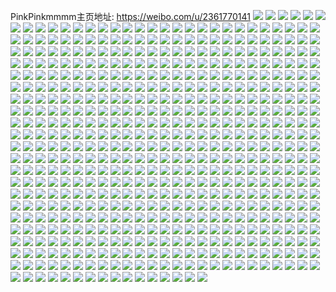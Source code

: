 PinkPinkmmmm主页地址: https://weibo.com/u/2361770141 
![](https://wx4.sinaimg.cn/mw2000/8cc5c09dly1h9jolrk69rj22c02c0kjn.jpg) 
![](https://wx4.sinaimg.cn/mw2000/8cc5c09dly1h9jolzt3hfj22c0340b2c.jpg) 
![](https://wx4.sinaimg.cn/mw2000/8cc5c09dly1h9jolq8braj22c02c0e83.jpg) 
![](https://wx4.sinaimg.cn/mw2000/8cc5c09dly1h9joltbicej22c02c0e84.jpg) 
![](https://wx4.sinaimg.cn/mw2000/8cc5c09dly1h9jolor49uj22c02l0e84.jpg) 
![](https://wx4.sinaimg.cn/mw2000/8cc5c09dly1h9jolxwm7yj229s29su0z.jpg) 
![](https://wx4.sinaimg.cn/mw2000/8cc5c09dly1h9jolmssgej22801o07wh.jpg) 
![](https://wx4.sinaimg.cn/mw2000/8cc5c09dly1h9joluo0pdj22c02c0x6q.jpg) 
![](https://wx4.sinaimg.cn/mw2000/8cc5c09dly1h9jolvum23j22c02c0b2a.jpg) 
![](https://wx4.sinaimg.cn/mw2000/8cc5c09dly1h9akgdvtuxj22c0340u0y.jpg) 
![](https://wx4.sinaimg.cn/mw2000/8cc5c09dly1h98e2jephqj20wi0nmn7j.jpg) 
![](https://wx4.sinaimg.cn/mw2000/8cc5c09dly1h96svihiddj22c02c0b2b.jpg) 
![](https://wx4.sinaimg.cn/mw2000/8cc5c09dly1h96svhg3muj20u00u0go6.jpg) 
![](https://wx4.sinaimg.cn/mw2000/8cc5c09dly1h96sviysxgj20hu0b2dgm.jpg) 
![](https://wx4.sinaimg.cn/mw2000/8cc5c09dly1h96syj0bpsj22c02c07wi.jpg) 
![](https://wx4.sinaimg.cn/mw2000/8cc5c09dly1h8xup9xg2dj22c0340qv6.jpg) 
![](https://wx4.sinaimg.cn/mw2000/8cc5c09dly1h8xupbddjnj22c02c0b2c.jpg) 
![](https://wx4.sinaimg.cn/mw2000/8cc5c09dly1h8xu1f3p96j22c02c0u0y.jpg) 
![](https://wx4.sinaimg.cn/mw2000/8cc5c09dly1h8xu1gw6g4j22c02c0e84.jpg) 
![](https://wx4.sinaimg.cn/mw2000/8cc5c09dly1h8xusm77kfj21o0280hdt.jpg) 
![](https://wx4.sinaimg.cn/mw2000/8cc5c09dly1h8xu1adpdoj22c02c0x6p.jpg) 
![](https://wx4.sinaimg.cn/mw2000/8cc5c09dly1h8xup84eatj20u00u0q9n.jpg) 
![](https://wx4.sinaimg.cn/mw2000/8cc5c09dly1h8xup8uh3aj21x81x8npe.jpg) 
![](https://wx4.sinaimg.cn/mw2000/8cc5c09dly1h8xuynhnobj22c02c0hdw.jpg) 
![](https://wx4.sinaimg.cn/mw2000/8cc5c09dly1h8jzrlfwluj22c02c01l0.jpg) 
![](https://wx4.sinaimg.cn/mw2000/8cc5c09dly1h8jzrmvd0ej22c02c0u0y.jpg) 
![](https://wx4.sinaimg.cn/mw2000/8cc5c09dly1h8jzror3g8j22c02c0u0x.jpg) 
![](https://wx4.sinaimg.cn/mw2000/8cc5c09dly1h8jzw6uwroj21l51l5hdt.jpg) 
![](https://wx4.sinaimg.cn/mw2000/8cc5c09dly1h8jzrntwttj22c02c0kjm.jpg) 
![](https://wx4.sinaimg.cn/mw2000/8cc5c09dly1h8jzrq3kv7j22c02c0hdx.jpg) 
![](https://wx4.sinaimg.cn/mw2000/8cc5c09dly1h8jzwoa8ocj22252254qq.jpg) 
![](https://wx4.sinaimg.cn/mw2000/8cc5c09dly1h8jzuu4ieoj2251251u0z.jpg) 
![](https://wx4.sinaimg.cn/mw2000/8cc5c09dly1h8jzvto60sj22c02c01ky.jpg) 
![](https://wx4.sinaimg.cn/mw2000/8cc5c09dly1h8ixdlk0mwj20wi1yctmg.jpg) 
![](https://wx4.sinaimg.cn/mw2000/8cc5c09dly1h85o5bam9dj2275275b2c.jpg) 
![](https://wx4.sinaimg.cn/mw2000/8cc5c09dly1h89ou6pbsdj22c02c0u0y.jpg) 
![](https://wx4.sinaimg.cn/mw2000/8cc5c09dly1h8ao2zoo5aj2226226npf.jpg) 
![](https://wx4.sinaimg.cn/mw2000/8cc5c09dly1h85qg4b68nj22c02c0kjo.jpg) 
![](https://wx4.sinaimg.cn/mw2000/8cc5c09dly1h8aoo2y545j20u00u0jya.jpg) 
![](https://wx4.sinaimg.cn/mw2000/8cc5c09dly1h85o5cj1a0j22c02c0u0z.jpg) 
![](https://wx4.sinaimg.cn/mw2000/8cc5c09dly1h8ao4vipy7j22c02c0e81.jpg) 
![](https://wx4.sinaimg.cn/mw2000/8cc5c09dly1h85o5erqggj227c27cqv7.jpg) 
![](https://wx4.sinaimg.cn/mw2000/8cc5c09dly1h85qg5g9cjj22c02c0b2a.jpg) 
![](https://wx4.sinaimg.cn/mw2000/8cc5c09dly1h83m81db9rj22942944qs.jpg) 
![](https://wx4.sinaimg.cn/mw2000/8cc5c09dly1h83n1zl8kyj22c02c0x6p.jpg) 
![](https://wx4.sinaimg.cn/mw2000/8cc5c09dly1h83m84xw41j2239239e83.jpg) 
![](https://wx4.sinaimg.cn/mw2000/8cc5c09dly1h83m83ffezj21zm1zm4qr.jpg) 
![](https://wx4.sinaimg.cn/mw2000/8cc5c09dly1h83m82finkj21tv2hf4qq.jpg) 
![](https://wx4.sinaimg.cn/mw2000/8cc5c09dly1h83n3j1n50j21z32msqv5.jpg) 
![](https://wx4.sinaimg.cn/mw2000/8cc5c09dly1h83m80384jj22c02c0npd.jpg) 
![](https://wx4.sinaimg.cn/mw2000/8cc5c09dly1h83m9v6s73j229i29iu10.jpg) 
![](https://wx4.sinaimg.cn/mw2000/8cc5c09dly1h83n20523xj20tz0tzq9e.jpg) 
![](https://wx4.sinaimg.cn/mw2000/8cc5c09dly1h7ehwafsmoj220f20fu0z.jpg) 
![](https://wx4.sinaimg.cn/mw2000/8cc5c09dly1h7ehw9as55j22c02c0qv5.jpg) 
![](https://wx4.sinaimg.cn/mw2000/8cc5c09dly1h7ehw8bd5qj222b22bu0z.jpg) 
![](https://wx4.sinaimg.cn/mw2000/8cc5c09dly1h7ehw4ah8qj227y27ykjn.jpg) 
![](https://wx4.sinaimg.cn/mw2000/8cc5c09dly1h7ehw6cel4j229o29okiz.jpg) 
![](https://wx4.sinaimg.cn/mw2000/8cc5c09dly1h7ei030c20j229c29cnpf.jpg) 
![](https://wx4.sinaimg.cn/mw2000/8cc5c09dly1h7ei047kuej21wx1wxhdu.jpg) 
![](https://wx4.sinaimg.cn/mw2000/8cc5c09dly1h7ei9s9rpnj20tv13twmi.jpg) 
![](https://wx4.sinaimg.cn/mw2000/8cc5c09dly1h7ei0172c1j22c02c0npf.jpg) 
![](https://wx4.sinaimg.cn/mw2000/8cc5c09dly1h765843qoij22c03404qt.jpg) 
![](https://wx4.sinaimg.cn/mw2000/8cc5c09dly1h76587jzdtj21tb1tbhdt.jpg) 
![](https://wx4.sinaimg.cn/mw2000/8cc5c09dly1h7658byxhfj22c02c0npd.jpg) 
![](https://wx4.sinaimg.cn/mw2000/8cc5c09dly1h76586q4nlj21oj1ojqv5.jpg) 
![](https://wx4.sinaimg.cn/mw2000/8cc5c09dly1h7658afnr0j222y2rxh8h.jpg) 
![](https://wx4.sinaimg.cn/mw2000/8cc5c09dly1h7658e0xyfj22c02c04qr.jpg) 
![](https://wx4.sinaimg.cn/mw2000/8cc5c09dly1h76580ulwpj22c0340npd.jpg) 
![](https://wx4.sinaimg.cn/mw2000/8cc5c09dly1h7659ghx8cj22c02c0qv7.jpg) 
![](https://wx4.sinaimg.cn/mw2000/8cc5c09dly1h76585iz81j22c02c0b2b.jpg) 
![](https://wx4.sinaimg.cn/mw2000/8cc5c09dly1h6wp1f4f17j21hv1zte81.jpg) 
![](https://wx4.sinaimg.cn/mw2000/8cc5c09dly1h6wp1a70vjj222g22gkjn.jpg) 
![](https://wx4.sinaimg.cn/mw2000/8cc5c09dly1h6wp18ra5qj22c02c0npd.jpg) 
![](https://wx4.sinaimg.cn/mw2000/8cc5c09dly1h6wp1bxktcj22c02c0x6s.jpg) 
![](https://wx4.sinaimg.cn/mw2000/8cc5c09dly1h6wp1if1z6j22c03401l3.jpg) 
![](https://wx4.sinaimg.cn/mw2000/8cc5c09dly1h6wp1djhphj22c02c0e83.jpg) 
![](https://wx4.sinaimg.cn/mw2000/8cc5c09dly1h6wp17nb83j21kh23bkjm.jpg) 
![](https://wx4.sinaimg.cn/mw2000/8cc5c09dly1h6wp149durj22c0340npg.jpg) 
![](https://wx4.sinaimg.cn/mw2000/8cc5c09dly1h6wp1jusq5j21o02804js.jpg) 
![](https://wx4.sinaimg.cn/mw2000/8cc5c09dly1h6thtqy4r0j21yr1yr7wj.jpg) 
![](https://wx4.sinaimg.cn/mw2000/8cc5c09dly1h6thtsagllj22ow20ne83.jpg) 
![](https://wx4.sinaimg.cn/mw2000/8cc5c09dly1h6thttn1j0j21wo1woahj.jpg) 
![](https://wx4.sinaimg.cn/mw2000/8cc5c09dly1h6thtusmwhj226q26qqv5.jpg) 
![](https://wx4.sinaimg.cn/mw2000/8cc5c09dly1h6thtpcjo3j22c02c0qv7.jpg) 
![](https://wx4.sinaimg.cn/mw2000/8cc5c09dly1h6thtwbk5wj22c02c0qv8.jpg) 
![](https://wx4.sinaimg.cn/mw2000/8cc5c09dly1h6thtxouz7j22c02c0x6q.jpg) 
![](https://wx4.sinaimg.cn/mw2000/8cc5c09dly1h6thtzbgasj2298298hdv.jpg) 
![](https://wx4.sinaimg.cn/mw2000/8cc5c09dly1h6thu0w2tyj22c02c0npe.jpg) 
![](https://wx4.sinaimg.cn/mw2000/8cc5c09dly1h6j6qvh6vnj21n826yhbn.jpg) 
![](https://wx4.sinaimg.cn/mw2000/8cc5c09dly1h6j6qt3xvtj22c02c01kz.jpg) 
![](https://wx4.sinaimg.cn/mw2000/8cc5c09dly1h6j8geqv8aj22c02c0x6p.jpg) 
![](https://wx4.sinaimg.cn/mw2000/8cc5c09dly1h6j6r0vwryj22c0340e82.jpg) 
![](https://wx4.sinaimg.cn/mw2000/8cc5c09dly1h6j8dzhoioj21o0280hau.jpg) 
![](https://wx4.sinaimg.cn/mw2000/8cc5c09dly1h6j8e1aaegj22c02c0kjn.jpg) 
![](https://wx4.sinaimg.cn/mw2000/8cc5c09dly1h6j6qyza64j22c02c01kz.jpg) 
![](https://wx4.sinaimg.cn/mw2000/8cc5c09dly1h6j6s00796j225w25w7wk.jpg) 
![](https://wx4.sinaimg.cn/mw2000/8cc5c09dly1h6j6qwq234j22c02c0qv5.jpg) 
![](https://wx4.sinaimg.cn/mw2000/8cc5c09dly1h6fmps7paoj22ay2oex6q.jpg) 
![](https://wx4.sinaimg.cn/mw2000/8cc5c09dly1h6fmpqyy9dj21v52hju0z.jpg) 
![](https://wx4.sinaimg.cn/mw2000/8cc5c09dly1h6fmppa1xvj21wc2j4x6q.jpg) 
![](https://wx4.sinaimg.cn/mw2000/8cc5c09dly1h6fn7jk4cqj22c0340azf.jpg) 
![](https://wx4.sinaimg.cn/mw2000/8cc5c09dly1h6fmsuwj1jj22c02c0kjn.jpg) 
![](https://wx4.sinaimg.cn/mw2000/8cc5c09dly1h6fn6xln6gj22801o0kjm.jpg) 
![](https://wx4.sinaimg.cn/mw2000/8cc5c09dly1h6fn2npdmpj22c0340x6q.jpg) 
![](https://wx4.sinaimg.cn/mw2000/8cc5c09dly1h6fmstq6ltj21o02801k6.jpg) 
![](https://wx4.sinaimg.cn/mw2000/8cc5c09dly1h6fmss7z9yj22c02c0b2a.jpg) 
![](https://wx4.sinaimg.cn/mw2000/8cc5c09dly1h65cv3t1htj22c0340kjm.jpg) 
![](https://wx4.sinaimg.cn/mw2000/8cc5c09dly1h62xeqrix1j22c02c0qv7.jpg) 
![](https://wx4.sinaimg.cn/mw2000/8cc5c09dly1h5zlr19cobj20tu0tuk03.jpg) 
![](https://wx4.sinaimg.cn/mw2000/8cc5c09dly1h5np19dzdyj21o21o0x6p.jpg) 
![](https://wx4.sinaimg.cn/mw2000/8cc5c09dly1h5nop95sfsj21nq1nq1ky.jpg) 
![](https://wx4.sinaimg.cn/mw2000/8cc5c09dly1h5nopak731j22c02c0b2b.jpg) 
![](https://wx4.sinaimg.cn/mw2000/8cc5c09dly1h5nopcvazej23402c0x6q.jpg) 
![](https://wx4.sinaimg.cn/mw2000/8cc5c09dly1h5noprvkyvj21o02801ky.jpg) 
![](https://wx4.sinaimg.cn/mw2000/8cc5c09dly1h5nopbglicj21a01a04qp.jpg) 
![](https://wx4.sinaimg.cn/mw2000/8cc5c09dly1h5now80x1gj20mo0mo7er.jpg) 
![](https://wx4.sinaimg.cn/mw2000/8cc5c09dly1h5nop7yoo9j21tb1tbb29.jpg) 
![](https://wx4.sinaimg.cn/mw2000/8cc5c09dly1h5nopf2hu5j224f24f7wj.jpg) 
![](https://wx4.sinaimg.cn/mw2000/8cc5c09dly1h58f8zf6o1j22c0340kjm.jpg) 
![](https://wx4.sinaimg.cn/mw2000/8cc5c09dly1h56krooy3jj22c02c0kjn.jpg) 
![](https://wx4.sinaimg.cn/mw2000/8cc5c09dly1h56krgcjg9j22c0340u0x.jpg) 
![](https://wx4.sinaimg.cn/mw2000/8cc5c09dly1h56krafpgbj22c02c0npe.jpg) 
![](https://wx4.sinaimg.cn/mw2000/8cc5c09dly1h56krf28esj22c02c0u0z.jpg) 
![](https://wx4.sinaimg.cn/mw2000/8cc5c09dly1h56krcg0crj22801o0kjm.jpg) 
![](https://wx4.sinaimg.cn/mw2000/8cc5c09dly1h56krmucsvj21s51s5b29.jpg) 
![](https://wx4.sinaimg.cn/mw2000/8cc5c09dly1h56krj5swhj22c02c0hdx.jpg) 
![](https://wx4.sinaimg.cn/mw2000/8cc5c09dly1h56krlpywgj22c02c0e83.jpg) 
![](https://wx4.sinaimg.cn/mw2000/8cc5c09dly1h56l33haioj22c02c07wj.jpg) 
![](https://wx4.sinaimg.cn/mw2000/8cc5c09dly1h4ygs456s8j22c02c0u0z.jpg) 
![](https://wx4.sinaimg.cn/mw2000/8cc5c09dly1h4ygxthjisj20tu0tuwlg.jpg) 
![](https://wx4.sinaimg.cn/mw2000/8cc5c09dly1h4ygh5y3kkj22c0340hdu.jpg) 
![](https://wx4.sinaimg.cn/mw2000/8cc5c09dly1h4ygh1y4xzj21rj2cpnpd.jpg) 
![](https://wx4.sinaimg.cn/mw2000/8cc5c09dly1h4ygyotjraj20u40u4k5c.jpg) 
![](https://wx4.sinaimg.cn/mw2000/8cc5c09dly1h4ygh3tndej22c02vzb2e.jpg) 
![](https://wx4.sinaimg.cn/mw2000/8cc5c09dly1h4ygmmcjwjj22c02c0hdw.jpg) 
![](https://wx4.sinaimg.cn/mw2000/8cc5c09dly1h4ygh53aduj21wc2ea7wh.jpg) 
![](https://wx4.sinaimg.cn/mw2000/8cc5c09dly1h4ygjrm9h0j22c03407wj.jpg) 
![](https://wx4.sinaimg.cn/mw2000/8cc5c09dly1h4uu6krit2j22c02c0x6r.jpg) 
![](https://wx4.sinaimg.cn/mw2000/8cc5c09dly1h4o5hh8h26j229n30vnph.jpg) 
![](https://wx4.sinaimg.cn/mw2000/8cc5c09dly1h3xh20kbofj21w02iohdu.jpg) 
![](https://wx4.sinaimg.cn/mw2000/8cc5c09dly1h3xh4obx1kj20tr13otn8.jpg) 
![](https://wx4.sinaimg.cn/mw2000/8cc5c09dly1h3xh46fbouj22c02c0b2c.jpg) 
![](https://wx4.sinaimg.cn/mw2000/8cc5c09dly1h3xh4nf6aoj22c02c04qt.jpg) 
![](https://wx4.sinaimg.cn/mw2000/8cc5c09dly1h3xh1z49a8j21o01o0b29.jpg) 
![](https://wx4.sinaimg.cn/mw2000/8cc5c09dly1h3xh5c2edej22c02c0b2b.jpg) 
![](https://wx4.sinaimg.cn/mw2000/8cc5c09dly1h3xh787t9aj22c02c0kjn.jpg) 
![](https://wx4.sinaimg.cn/mw2000/8cc5c09dly1h3xh99koarj22c02c0e83.jpg) 
![](https://wx4.sinaimg.cn/mw2000/8cc5c09dly1h3xhed2zhuj22bu2bz7wl.jpg) 
![](https://wx4.sinaimg.cn/mw2000/8cc5c09dly1h3sq07rhj8j22c02c0kjo.jpg) 
![](https://wx4.sinaimg.cn/mw2000/8cc5c09dly1h3sq05efnkj23402c0b29.jpg) 
![](https://wx4.sinaimg.cn/mw2000/8cc5c09dly1h3sq09jxb1j22c02c0e83.jpg) 
![](https://wx4.sinaimg.cn/mw2000/8cc5c09dly1h3sqfk11s8j229v29vnpg.jpg) 
![](https://wx4.sinaimg.cn/mw2000/8cc5c09dly1h3sq0663mfj21o0280x6p.jpg) 
![](https://wx4.sinaimg.cn/mw2000/8cc5c09dly1h3sq0ags31j20sd0sd48n.jpg) 
![](https://wx4.sinaimg.cn/mw2000/8cc5c09dly1h3sq0biaztj22c02c0x6p.jpg) 
![](https://wx4.sinaimg.cn/mw2000/8cc5c09dly1h3sqfi6f4pj22c02c0qv7.jpg) 
![](https://wx4.sinaimg.cn/mw2000/8cc5c09dly1h3sqivmn7ij20tp13mgyq.jpg) 
![](https://wx4.sinaimg.cn/mw2000/8cc5c09dly1h36impw5trj21w02io4qq.jpg) 
![](https://wx4.sinaimg.cn/mw2000/8cc5c09dly1h36imx0m4jj20u00u0wmz.jpg) 
![](https://wx4.sinaimg.cn/mw2000/8cc5c09dly1h2phsiqn95j22c02c0npf.jpg) 
![](https://wx4.sinaimg.cn/mw2000/8cc5c09dly1h2phsdd263j2200200hdv.jpg) 
![](https://wx4.sinaimg.cn/mw2000/8cc5c09dly1h2phsc5akkj22c02c0hdv.jpg) 
![](https://wx4.sinaimg.cn/mw2000/8cc5c09dly1h2phsfkf4kj21tn1tn4qr.jpg) 
![](https://wx4.sinaimg.cn/mw2000/8cc5c09dly1h2phsebqeqj21q51q57wi.jpg) 
![](https://wx4.sinaimg.cn/mw2000/8cc5c09dly1h2phsh40o8j22c02c0x6s.jpg) 
![](https://wx4.sinaimg.cn/mw2000/8cc5c09dly1h2phshojjkj2140140h6h.jpg) 
![](https://wx4.sinaimg.cn/mw2000/8cc5c09dly1h2phs9xpofj224f24f7wj.jpg) 
![](https://wx4.sinaimg.cn/mw2000/8cc5c09dly1h2phsk47qrj22c02c0b2b.jpg) 
![](https://wx4.sinaimg.cn/mw2000/8cc5c09dly1h2gfvj1uqvj22c02c0u0y.jpg) 
![](https://wx4.sinaimg.cn/mw2000/8cc5c09dly1h2gfvldf8xj22c02c0e85.jpg) 
![](https://wx4.sinaimg.cn/mw2000/8cc5c09dly1h2gfvhg23nj22c02c0x6r.jpg) 
![](https://wx4.sinaimg.cn/mw2000/8cc5c09dly1h2gfvjobv2j2140140h9x.jpg) 
![](https://wx4.sinaimg.cn/mw2000/8cc5c09dly1h2gfve7sq1j22c02c0hdw.jpg) 
![](https://wx4.sinaimg.cn/mw2000/8cc5c09dly1h2gfvg4mcej22c02c0npf.jpg) 
![](https://wx4.sinaimg.cn/mw2000/8cc5c09dly1h2gfxu49aij22c02c0npg.jpg) 
![](https://wx4.sinaimg.cn/mw2000/8cc5c09dly1h2gfvn2puuj21sc1scb2b.jpg) 
![](https://wx4.sinaimg.cn/mw2000/8cc5c09dly1h2gfvpe2twj22c02c0x6r.jpg) 
![](https://wx4.sinaimg.cn/mw2000/8cc5c09dly1h2f9xzar03j20u00u0dp1.jpg) 
![](https://wx4.sinaimg.cn/mw2000/8cc5c09dly1h2eobq1xlmj22c0340npe.jpg) 
![](https://wx4.sinaimg.cn/mw2000/8cc5c09dly1h26s77e01ij22c02c0x6q.jpg) 
![](https://wx4.sinaimg.cn/mw2000/8cc5c09dly1h26s72oddyj22av2av1kz.jpg) 
![](https://wx4.sinaimg.cn/mw2000/8cc5c09dly1h26s7484tuj21sc1r47wi.jpg) 
![](https://wx4.sinaimg.cn/mw2000/8cc5c09dly1h26sfksnhkj21w02io7wj.jpg) 
![](https://wx4.sinaimg.cn/mw2000/8cc5c09dly1h26s7nso07j22c02c0e82.jpg) 
![](https://wx4.sinaimg.cn/mw2000/8cc5c09dly1h26s9rom7oj22c02c0kjm.jpg) 
![](https://wx4.sinaimg.cn/mw2000/8cc5c09dly1h26s78z5szj20vi1601kx.jpg) 
![](https://wx4.sinaimg.cn/mw2000/8cc5c09dly1h26sflmktoj21w11w17wh.jpg) 
![](https://wx4.sinaimg.cn/mw2000/8cc5c09dly1h26sfocv5cj22c0340qv7.jpg) 
![](https://wx4.sinaimg.cn/mw2000/8cc5c09dly1h1wsubonxqj21w027jkjm.jpg) 
![](https://wx4.sinaimg.cn/mw2000/8cc5c09dly1h1bzpbpn97j21z21z2u0x.jpg) 
![](https://wx4.sinaimg.cn/mw2000/8cc5c09dly1h1bzu6nwyhj22c0340hdt.jpg) 
![](https://wx4.sinaimg.cn/mw2000/8cc5c09dly1h1c00lkncsj21o0280kjl.jpg) 
![](https://wx4.sinaimg.cn/mw2000/8cc5c09dly1h1bzkod2nfj21zm2ninpe.jpg) 
![](https://wx4.sinaimg.cn/mw2000/8cc5c09dly1h15tlug00hj22c0340b2b.jpg) 
![](https://wx4.sinaimg.cn/mw2000/8cc5c09dly1h0hxzpy40bj20tr0os0vs.jpg) 
![](https://wx4.sinaimg.cn/mw2000/8cc5c09dgy1h0afsotjjyj20t9164gp9.jpg) 
![](https://wx4.sinaimg.cn/mw2000/8cc5c09dly1h09fuf0xxej21w02io7wi.jpg) 
![](https://wx4.sinaimg.cn/mw2000/8cc5c09dly1h09fuldaw7j21w01w04qq.jpg) 
![](https://wx4.sinaimg.cn/mw2000/8cc5c09dly1h07mlcjll5j23402c0npd.jpg) 
![](https://wx4.sinaimg.cn/mw2000/8cc5c09dly1h07mlcxuxbj20zk0zktdm.jpg) 
![](https://wx4.sinaimg.cn/mw2000/8cc5c09dly1gzvxc72jzlj21r02c0u0x.jpg) 
![](https://wx4.sinaimg.cn/mw2000/8cc5c09dly1gzvxg1ru6xj20tu0tuk57.jpg) 
![](https://wx4.sinaimg.cn/mw2000/8cc5c09dly1gzvxc63ab3j20mi0u0180.jpg) 
![](https://wx4.sinaimg.cn/mw2000/8cc5c09dly1gzvxg3ozvej21sc2dskjl.jpg) 
![](https://wx4.sinaimg.cn/mw2000/8cc5c09dly1gzvxccza5vj22c02c0hdv.jpg) 
![](https://wx4.sinaimg.cn/mw2000/8cc5c09dly1gzvxc9qldlj22c0340npe.jpg) 
![](https://wx4.sinaimg.cn/mw2000/8cc5c09dly1gzvxcfcahgj20mi0u0wq3.jpg) 
![](https://wx4.sinaimg.cn/mw2000/8cc5c09dly1gzvxcdrnl9j20ty0ty7k4.jpg) 
![](https://wx4.sinaimg.cn/mw2000/8cc5c09dly1gzvxg4piekj20ty15akfu.jpg) 
![](https://wx4.sinaimg.cn/mw2000/8cc5c09dly1gznggrmn6nj20u01hcx33.jpg) 
![](https://wx4.sinaimg.cn/mw2000/8cc5c09dly1gzjumdemisj20on1hctpa.jpg) 
![](https://wx4.sinaimg.cn/mw2000/8cc5c09dly1gz8tb3anhlj20u00u07a5.jpg) 
![](https://wx4.sinaimg.cn/mw2000/8cc5c09dly1gz8tbcjh9wj20u0140grh.jpg) 
![](https://wx4.sinaimg.cn/mw2000/8cc5c09dly1gz1w95qu21j20wi1ycqcs.jpg) 
![](https://wx4.sinaimg.cn/mw2000/8cc5c09dly1gyw54w28ncj20mi0u0wjh.jpg) 
![](https://wx4.sinaimg.cn/mw2000/8cc5c09dly1gytsgav3tqj21nz27z7wh.jpg) 
![](https://wx4.sinaimg.cn/mw2000/8cc5c09dly1gy2okir5iwj20jq0pvtem.jpg) 
![](https://wx4.sinaimg.cn/mw2000/8cc5c09dly1gy0ri8837qj20tu0tuh0a.jpg) 
![](https://wx4.sinaimg.cn/mw2000/8cc5c09dly1gy0rdud6lqj21400u0h6x.jpg) 
![](https://wx4.sinaimg.cn/mw2000/8cc5c09dly1gy0r5ff9dej21i32147wh.jpg) 
![](https://wx4.sinaimg.cn/mw2000/8cc5c09dly1gy0rgffukqj20tu0tu7nc.jpg) 
![](https://wx4.sinaimg.cn/mw2000/8cc5c09dly1gy0rg7sbogj20tu0tutki.jpg) 
![](https://wx4.sinaimg.cn/mw2000/8cc5c09dly1gy0rhfsxpej20mi0mi7fy.jpg) 
![](https://wx4.sinaimg.cn/mw2000/8cc5c09dly1gy0rfva9q1j20tu0tu7lm.jpg) 
![](https://wx4.sinaimg.cn/mw2000/8cc5c09dly1gy0rb16rdcj21w01vzkjl.jpg) 
![](https://wx4.sinaimg.cn/mw2000/8cc5c09dly1gy0rvr75p9j20kf0r94cv.jpg) 
![](https://wx4.sinaimg.cn/mw2000/8cc5c09dly1gxnrqq4uvsj23402c0hdt.jpg) 
![](https://wx4.sinaimg.cn/mw2000/8cc5c09dly1gx3wz7l6b5j22c0340npd.jpg) 
![](https://wx4.sinaimg.cn/mw2000/8cc5c09dly1gx3wz9tnt6j22c0340e81.jpg) 
![](https://wx4.sinaimg.cn/mw2000/8cc5c09dly1gwscs1g9txj20mi0u0ag8.jpg) 
![](https://wx4.sinaimg.cn/mw2000/8cc5c09dly1gwscwgp88cj21w02io4qq.jpg) 
![](https://wx4.sinaimg.cn/mw2000/8cc5c09dly1gwsd033r16j20mi0u0101.jpg) 
![](https://wx4.sinaimg.cn/mw2000/8cc5c09dly1gwscs7dg7cj23402c0e83.jpg) 
![](https://wx4.sinaimg.cn/mw2000/8cc5c09dly1gwsd04ewubj20tu0tuk4c.jpg) 
![](https://wx4.sinaimg.cn/mw2000/8cc5c09dly1gwscryz1raj22c03401kz.jpg) 
![](https://wx4.sinaimg.cn/mw2000/8cc5c09dly1gwsd050hezj20mi0u0ti7.jpg) 
![](https://wx4.sinaimg.cn/mw2000/8cc5c09dly1gwscyivj4oj20mi0mijws.jpg) 
![](https://wx4.sinaimg.cn/mw2000/8cc5c09dly1gwscsfigh3j20qo0qowh5.jpg) 
![](https://wx4.sinaimg.cn/mw2000/8cc5c09dgy1gw7tokl5q2j22c0340b2a.jpg) 
![](https://wx4.sinaimg.cn/mw2000/002zPKiNly1guqa0aq0ucj60mi0u0wio02.jpg) 
![](https://wx4.sinaimg.cn/mw2000/002zPKiNly1guq9y1ue1jj60vc0vc4al02.jpg) 
![](https://wx4.sinaimg.cn/mw2000/002zPKiNly1guq9uubq7ij62801o07pj02.jpg) 
![](https://wx4.sinaimg.cn/mw2000/002zPKiNly1guq9y2pijnj613u0tuqja02.jpg) 
![](https://wx4.sinaimg.cn/mw2000/002zPKiNly1guq9y3sdugj613u0tudqq02.jpg) 
![](https://wx4.sinaimg.cn/mw2000/002zPKiNly1guqa16b3n2j61400u0nbk02.jpg) 
![](https://wx4.sinaimg.cn/mw2000/002zPKiNly1guqa16wqt8j60vc0vck3702.jpg) 
![](https://wx4.sinaimg.cn/mw2000/002zPKiNly1guq9ub5ohxj62801o07wh02.jpg) 
![](https://wx4.sinaimg.cn/mw2000/002zPKiNly1guq9ukfypbj615s0vcn1q02.jpg) 
![](https://wx4.sinaimg.cn/mw2000/002zPKiNly1guq9um8o2ej61o0280qv502.jpg) 
![](https://wx4.sinaimg.cn/mw2000/002zPKiNly1guq9ukqgvcj61030o27ds02.jpg) 
![](https://wx4.sinaimg.cn/mw2000/002zPKiNly1guq9ul1z7rj61590n0tim02.jpg) 
![](https://wx4.sinaimg.cn/mw2000/002zPKiNly1guq9ujtcu2j622o3404qs02.jpg) 
![](https://wx4.sinaimg.cn/mw2000/002zPKiNly1guq9y5mgvzj61400u07he02.jpg) 
![](https://wx4.sinaimg.cn/mw2000/002zPKiNly1guq9uelvrdj62801o0kjl02.jpg) 
![](https://wx4.sinaimg.cn/mw2000/002zPKiNly1guq9ugcklfj62801o0qv502.jpg) 
![](https://wx4.sinaimg.cn/mw2000/002zPKiNly1guq9ucyc94j63402c0e8202.jpg) 
![](https://wx4.sinaimg.cn/mw2000/002zPKiNly1guq9xzt6bfj60mi0u012h02.jpg) 
![](https://wx4.sinaimg.cn/mw2000/002zPKiNgy1gug1hxo7m6j62c0340hdw02.jpg) 
![](https://wx4.sinaimg.cn/mw2000/002zPKiNgy1gug1hvsld1j61w02iob2902.jpg) 
![](https://wx4.sinaimg.cn/mw2000/002zPKiNgy1guea6eaw1rj615o2bcqv502.jpg) 
![](https://wx4.sinaimg.cn/mw2000/002zPKiNgy1guea6a5dmfj61w02iou0x02.jpg) 
![](https://wx4.sinaimg.cn/mw2000/002zPKiNgy1guea699n28j62c02c0hdu02.jpg) 
![](https://wx4.sinaimg.cn/mw2000/002zPKiNgy1guea6c3nnsj61o0280u0x02.jpg) 
![](https://wx4.sinaimg.cn/mw2000/002zPKiNgy1guea6dko71j61w02crhdu02.jpg) 
![](https://wx4.sinaimg.cn/mw2000/002zPKiNgy1guea6b5dd4j61w02ioe8202.jpg) 
![](https://wx4.sinaimg.cn/mw2000/002zPKiNgy1guea6f6y4gj615o2bcqv502.jpg) 
![](https://wx4.sinaimg.cn/mw2000/002zPKiNgy1guea6g9pulj62c02c0x6p02.jpg) 
![](https://wx4.sinaimg.cn/mw2000/002zPKiNgy1guea67ycijj62c02c0b2a02.jpg) 
![](https://wx4.sinaimg.cn/mw2000/002zPKiNgy1gu82phma8dj62801o0npd02.jpg) 
![](https://wx4.sinaimg.cn/mw2000/002zPKiNgy1gu82pj48x7j61o0280kjl02.jpg) 
![](https://wx4.sinaimg.cn/mw2000/002zPKiNgy1gu82pkltxyj61o0280kjl02.jpg) 
![](https://wx4.sinaimg.cn/mw2000/8cc5c09dgy1gtcltv6b60j20n00dawgu.jpg) 
![](https://wx4.sinaimg.cn/mw2000/8cc5c09dgy1gt5xf27go0j21ua2ioe82.jpg) 
![](https://wx4.sinaimg.cn/mw2000/8cc5c09dgy1gsp0gabjkzj23402c0hdu.jpg) 
![](https://wx4.sinaimg.cn/mw2000/8cc5c09dgy1gsk3awv15gj22c02c0kjm.jpg) 
![](https://wx4.sinaimg.cn/mw2000/8cc5c09dgy1gsk3av2po7j21ud1udnpd.jpg) 
![](https://wx4.sinaimg.cn/mw2000/8cc5c09dgy1gsk3aylm6bj22c02c0npe.jpg) 
![](https://wx4.sinaimg.cn/mw2000/8cc5c09dgy1gqprmjhf9fj23y82yoe85.jpg) 
![](https://wx4.sinaimg.cn/mw2000/8cc5c09dgy1gqprmkc2x1j20u00u0tgn.jpg) 
![](https://wx4.sinaimg.cn/mw2000/8cc5c09dgy1gqprma4fxpj23y82yo4qt.jpg) 
![](https://wx4.sinaimg.cn/mw2000/8cc5c09dgy1gqprmkux8sj20jg0dpjsa.jpg) 
![](https://wx4.sinaimg.cn/mw2000/8cc5c09dgy1gqprmf8q0uj22004c07wn.jpg) 
![](https://wx4.sinaimg.cn/mw2000/8cc5c09dgy1gqprmp2c9ej20u00k0ad4.jpg) 
![](https://wx4.sinaimg.cn/mw2000/8cc5c09dgy1gqprmofx6vj23342237wj.jpg) 
![](https://wx4.sinaimg.cn/mw2000/8cc5c09dgy1gqprmrl0n5j215s0vc4qp.jpg) 
![](https://wx4.sinaimg.cn/mw2000/8cc5c09dgy1gqprmubd1qj22io1og4qq.jpg) 
![](https://wx4.sinaimg.cn/mw2000/8cc5c09dgy1gqfecvmys2j23402c0b29.jpg) 
![](https://wx4.sinaimg.cn/mw2000/8cc5c09dgy1gpx5p8wr4uj22c02c07wk.jpg) 
![](https://wx4.sinaimg.cn/mw2000/8cc5c09dgy1gpx5pc45fyj22by2c0u0y.jpg) 
![](https://wx4.sinaimg.cn/mw2000/8cc5c09dgy1gpx5pg3v65j22c02c0npf.jpg) 
![](https://wx4.sinaimg.cn/mw2000/8cc5c09dgy1gpx5phkwphj22c02c07wj.jpg) 
![](https://wx4.sinaimg.cn/mw2000/8cc5c09dgy1gpx5p6dpuij20u011eb29.jpg) 
![](https://wx4.sinaimg.cn/mw2000/8cc5c09dgy1gpx5sjbv6xj20ty0u01kx.jpg) 
![](https://wx4.sinaimg.cn/mw2000/8cc5c09dgy1gpx5sifep1j20u20u07wh.jpg) 
![](https://wx4.sinaimg.cn/mw2000/8cc5c09dgy1gpx5p5el00j22c02brqv6.jpg) 
![](https://wx4.sinaimg.cn/mw2000/8cc5c09dgy1gpx5pe02blj22c02c0kjn.jpg) 
![](https://wx4.sinaimg.cn/mw2000/8cc5c09dgy1gprqtf2bzcj22c02c0kjn.jpg) 
![](https://wx4.sinaimg.cn/mw2000/8cc5c09dgy1gprqtlffb4j22io1w0e81.jpg) 
![](https://wx4.sinaimg.cn/mw2000/8cc5c09dgy1gprqtk4pp7j21w02ioe83.jpg) 
![](https://wx4.sinaimg.cn/mw2000/8cc5c09dgy1gprr1a221bj21wt1wnx6q.jpg) 
![](https://wx4.sinaimg.cn/mw2000/8cc5c09dgy1gprqtgs4c3j22c02c0u0x.jpg) 
![](https://wx4.sinaimg.cn/mw2000/8cc5c09dgy1gprqti0si5j22c02c0qv6.jpg) 
![](https://wx4.sinaimg.cn/mw2000/8cc5c09dgy1gprr1bcqt6j221f21fb2a.jpg) 
![](https://wx4.sinaimg.cn/mw2000/8cc5c09dgy1gprr695di1j22c03407wl.jpg) 
![](https://wx4.sinaimg.cn/mw2000/8cc5c09dgy1gprr676xc8j23402c0x6r.jpg) 
![](https://wx4.sinaimg.cn/mw2000/8cc5c09dgy1gpm0rhw94fj21o0280b29.jpg) 
![](https://wx4.sinaimg.cn/mw2000/8cc5c09dgy1gpm0rk7d01j21o0280e81.jpg) 
![](https://wx4.sinaimg.cn/mw2000/8cc5c09dgy1gpmym5wykrj21o0280b29.jpg) 
![](https://wx4.sinaimg.cn/mw2000/8cc5c09dgy1gpmylemcl8j20vc15s7ol.jpg) 
![](https://wx4.sinaimg.cn/mw2000/8cc5c09dgy1gpmylz4czsj220k20mhdu.jpg) 
![](https://wx4.sinaimg.cn/mw2000/8cc5c09dgy1gpmylhsxysj21n927oqv5.jpg) 
![](https://wx4.sinaimg.cn/mw2000/b10c1bc2ly1gpeuo4lzh5g20u00sbnfq.jpg) 
![](https://wx4.sinaimg.cn/mw2000/b10c1bc2ly1gp3c7g7u2kg20u00sidxi.jpg) 
![](https://wx4.sinaimg.cn/mw2000/8cc5c09dly1gp16tcdjsej20mi0u04jv.jpg) 
![](https://wx4.sinaimg.cn/mw2000/8cc5c09dly1goyl65tnzhj21o0280qv5.jpg) 
![](https://wx4.sinaimg.cn/mw2000/8cc5c09dly1goyl68by0dj21w02ionpe.jpg) 
![](https://wx4.sinaimg.cn/mw2000/8cc5c09dly1goyl67fcqzj22c02c07wi.jpg) 
![](https://wx4.sinaimg.cn/mw2000/8cc5c09dly1goyl6dtt7hj21400u0k1n.jpg) 
![](https://wx4.sinaimg.cn/mw2000/8cc5c09dly1goyl66m3jej21w01w0qv5.jpg) 
![](https://wx4.sinaimg.cn/mw2000/8cc5c09dly1goyl69oaxnj22801o0hdu.jpg) 
![](https://wx4.sinaimg.cn/mw2000/b10c1bc2ly1gon5j51o3ig20j80h1n39.jpg) 
![](https://wx4.sinaimg.cn/mw2000/8cc5c09dly1gollu9q9v0j22c02c04qr.jpg) 
![](https://wx4.sinaimg.cn/mw2000/8cc5c09dly1gollwd6ltkj20u20u0u0x.jpg) 
![](https://wx4.sinaimg.cn/mw2000/8cc5c09dly1golluha67mj22c02c0x6q.jpg) 
![](https://wx4.sinaimg.cn/mw2000/8cc5c09dly1gollv0d9bkj22c02c0e83.jpg) 
![](https://wx4.sinaimg.cn/mw2000/8cc5c09dly1golluo3b9aj21ud2giqv7.jpg) 
![](https://wx4.sinaimg.cn/mw2000/8cc5c09dly1gollv476v5j20tu0tuazg.jpg) 
![](https://wx4.sinaimg.cn/mw2000/8cc5c09dly1gollvsd34wj20tu0tue5r.jpg) 
![](https://wx4.sinaimg.cn/mw2000/8cc5c09dly1gollw0alm4j22c02c0x6r.jpg) 
![](https://wx4.sinaimg.cn/mw2000/8cc5c09dly1gollw15p7dj20tz0w5jwj.jpg) 
![](https://wx4.sinaimg.cn/mw2000/8cc5c09dly1gogwtgtn64j20n01ds1ky.jpg) 
![](https://wx4.sinaimg.cn/mw2000/8cc5c09dly1gockgygnm4j20f40engmc.jpg) 
![](https://wx4.sinaimg.cn/mw2000/8cc5c09dly1go06w0muzhj22c02c0u0y.jpg) 
![](https://wx4.sinaimg.cn/mw2000/8cc5c09dly1go06vl03jmj22762qn4qr.jpg) 
![](https://wx4.sinaimg.cn/mw2000/8cc5c09dly1go06w2w0anj20lg0lggtq.jpg) 
![](https://wx4.sinaimg.cn/mw2000/8cc5c09dly1go06wvm52lj22c02bru0y.jpg) 
![](https://wx4.sinaimg.cn/mw2000/8cc5c09dly1gnyxdnd2qfj22c02c07wk.jpg) 
![](https://wx4.sinaimg.cn/mw2000/8cc5c09dly1gnyxdlqrghj22c02bru0z.jpg) 
![](https://wx4.sinaimg.cn/mw2000/8cc5c09dly1gnyxdp5fj5j22c02c0qv6.jpg) 
![](https://wx4.sinaimg.cn/mw2000/8cc5c09dly1gnyz7s13ikj226u26w4qq.jpg) 
![](https://wx4.sinaimg.cn/mw2000/8cc5c09dly1gnyz3jchhvj21w02cre82.jpg) 
![](https://wx4.sinaimg.cn/mw2000/8cc5c09dly1gnyxdtdddvj22c02c0npe.jpg) 
![](https://wx4.sinaimg.cn/mw2000/8cc5c09dly1gnyxdqqvd7j22c02c0x6q.jpg) 
![](https://wx4.sinaimg.cn/mw2000/8cc5c09dly1gnyxds61f9j22c02c0b2c.jpg) 
![](https://wx4.sinaimg.cn/mw2000/8cc5c09dly1gnyz7wfetyj21k71k74qp.jpg) 
![](https://wx4.sinaimg.cn/mw2000/8cc5c09dly1gnxwdy7p4zj21wv1wpb2a.jpg) 
![](https://wx4.sinaimg.cn/mw2000/8cc5c09dly1gnxwe04n7gj22c0340x6r.jpg) 
![](https://wx4.sinaimg.cn/mw2000/8cc5c09dly1gnxwdx656gj20lg0lg101.jpg) 
![](https://wx4.sinaimg.cn/mw2000/8cc5c09dly1gnwmc9yxzrj21u11u1hdu.jpg) 
![](https://wx4.sinaimg.cn/mw2000/8cc5c09dly1gnwmc8n34dj20vc15sh1h.jpg) 
![](https://wx4.sinaimg.cn/mw2000/8cc5c09dly1gnwmcadrvoj20lg0lgqb9.jpg) 
![](https://wx4.sinaimg.cn/mw2000/8cc5c09dly1gntw8lfiimj21o0280x6p.jpg) 
![](https://wx4.sinaimg.cn/mw2000/8cc5c09dly1gntw8k2xnaj20u00u5n6v.jpg) 
![](https://wx4.sinaimg.cn/mw2000/8cc5c09dly1gntw8mpnv7j21o0280kjl.jpg) 
![](https://wx4.sinaimg.cn/mw2000/8cc5c09dly1gntw9btobdj20u00u3gx0.jpg) 
![](https://wx4.sinaimg.cn/mw2000/8cc5c09dly1gntb2igdbpj22c02c0x6q.jpg) 
![](https://wx4.sinaimg.cn/mw2000/8cc5c09dly1gntb2k6w73j22c0340npf.jpg) 
![](https://wx4.sinaimg.cn/mw2000/8cc5c09dly1gntb2hb46oj22c02c0qv7.jpg) 
![](https://wx4.sinaimg.cn/mw2000/8cc5c09dly1gntb2ru37qj22801o0qv5.jpg) 
![](https://wx4.sinaimg.cn/mw2000/8cc5c09dly1gntb2lgm6tj22c02c0u0y.jpg) 
![](https://wx4.sinaimg.cn/mw2000/8cc5c09dly1gntb2mzb5hj22wx2c0hdv.jpg) 
![](https://wx4.sinaimg.cn/mw2000/8cc5c09dly1gntb2oh5dlj22by2c0x6q.jpg) 
![](https://wx4.sinaimg.cn/mw2000/8cc5c09dly1gntb2poiu4j21se1qce82.jpg) 
![](https://wx4.sinaimg.cn/mw2000/8cc5c09dly1gntb2r3jo7j21o01o0qv5.jpg) 
![](https://wx4.sinaimg.cn/mw2000/8cc5c09dly1gntb61lz40j21w02iou0y.jpg) 
![](https://wx4.sinaimg.cn/mw2000/8cc5c09dly1gnghpn2t3dj20n01dsagx.jpg) 
![](https://wx4.sinaimg.cn/mw2000/8cc5c09dly1gnfx1ekambj22c02c07wh.jpg) 
![](https://wx4.sinaimg.cn/mw2000/8cc5c09dly1gnci590k61j21hc0u0kjm.jpg) 
![](https://wx4.sinaimg.cn/mw2000/8cc5c09dly1gn6xp1bt4gj23402c0kjm.jpg) 
![](https://wx4.sinaimg.cn/mw2000/8cc5c09dly1gn6xtn1n7tj21w02iou0z.jpg) 
![](https://wx4.sinaimg.cn/mw2000/8cc5c09dly1gn5z9bcrgcj21o02807wi.jpg) 
![](https://wx4.sinaimg.cn/mw2000/8cc5c09dly1gn5z99z355j23402c0hdw.jpg) 
![](https://wx4.sinaimg.cn/mw2000/8cc5c09dly1gn5z9cruznj21o0280b2a.jpg) 
![](https://wx4.sinaimg.cn/mw2000/8cc5c09dly1gn5z9et421j22c02wohdv.jpg) 
![](https://wx4.sinaimg.cn/mw2000/8cc5c09dly1gn5z9dn9xcj21o0280hdu.jpg) 
![](https://wx4.sinaimg.cn/mw2000/8cc5c09dly1gn5zek629rj22c02bthdu.jpg) 
![](https://wx4.sinaimg.cn/mw2000/8cc5c09dly1gn3xjgmtvdj220s2iohdu.jpg) 
![](https://wx4.sinaimg.cn/mw2000/8cc5c09dly1gn3xjetzabj220s2ionpe.jpg) 
![](https://wx4.sinaimg.cn/mw2000/8cc5c09dly1gn3xjfn2b7j21l61vzu0x.jpg) 
![](https://wx4.sinaimg.cn/mw2000/8cc5c09dly1gn3xjdus1ej22c02c0kjm.jpg) 
![](https://wx4.sinaimg.cn/mw2000/8cc5c09dly1gn3xjifgtpj22c02c0qv6.jpg) 
![](https://wx4.sinaimg.cn/mw2000/8cc5c09dly1gn3xjhi7v8j21w02ip1ky.jpg) 
![](https://wx4.sinaimg.cn/mw2000/8cc5c09dly1gmyv8pavt9j22c02c0u0y.jpg) 
![](https://wx4.sinaimg.cn/mw2000/8cc5c09dly1gmkymi9n24j22io2io1ky.jpg) 
![](https://wx4.sinaimg.cn/mw2000/8cc5c09dly1gmivzlzdk6j23402c07wj.jpg) 
![](https://wx4.sinaimg.cn/mw2000/8cc5c09dly1gmivzt3yydj20u0140180.jpg) 
![](https://wx4.sinaimg.cn/mw2000/8cc5c09dly1gmiw4t4vsaj20u00wvk37.jpg) 
![](https://wx4.sinaimg.cn/mw2000/8cc5c09dly1gmivzj40ujj21o0280kjm.jpg) 
![](https://wx4.sinaimg.cn/mw2000/8cc5c09dly1gmivzquq1jj21tw2iokjm.jpg) 
![](https://wx4.sinaimg.cn/mw2000/8cc5c09dly1gmiw2nzz7oj20u01407wi.jpg) 
![](https://wx4.sinaimg.cn/mw2000/8cc5c09dly1gmivzk5o7rj21u82iox6q.jpg) 
![](https://wx4.sinaimg.cn/mw2000/8cc5c09dly1gmivzs3rznj22c02c0npf.jpg) 
![](https://wx4.sinaimg.cn/mw2000/8cc5c09dly1gmiw2p485cj21400u01ky.jpg) 
![](https://wx4.sinaimg.cn/mw2000/8cc5c09dgy1gm4q7wb482j22bb2bbnpe.jpg) 
![](https://wx4.sinaimg.cn/mw2000/8cc5c09dgy1gm0lj97cbij21w02iox6p.jpg) 
![](https://wx4.sinaimg.cn/mw2000/8cc5c09dgy1gm0ljftdz0j22c02c0e82.jpg) 
![](https://wx4.sinaimg.cn/mw2000/8cc5c09dgy1gm0ljco45sj21w01w0b2a.jpg) 
![](https://wx4.sinaimg.cn/mw2000/8cc5c09dgy1gm0ljmpuaaj22c02c0x6q.jpg) 
![](https://wx4.sinaimg.cn/mw2000/8cc5c09dgy1gm0ljax2ldj21w02r8qv7.jpg) 
![](https://wx4.sinaimg.cn/mw2000/8cc5c09dgy1gm0ljekbkyj21w02iob2a.jpg) 
![](https://wx4.sinaimg.cn/mw2000/8cc5c09dgy1gm0ljiefbfj21o01o0qv5.jpg) 
![](https://wx4.sinaimg.cn/mw2000/8cc5c09dgy1gm0ljgxspzj21w02iob2a.jpg) 
![](https://wx4.sinaimg.cn/mw2000/8cc5c09dgy1gm0ljk4daxj21qv2cux6p.jpg) 
![](https://wx4.sinaimg.cn/mw2000/8cc5c09dgy1glxmim96pyj20u0140grs.jpg) 
![](https://wx4.sinaimg.cn/mw2000/8cc5c09dgy1glm23o5z8pj20u0140kjl.jpg) 
![](https://wx4.sinaimg.cn/mw2000/8cc5c09dgy1glat7l4mltj20u00u0qbl.jpg) 
![](https://wx4.sinaimg.cn/mw2000/8cc5c09dgy1glat7ne6rhj215s0vctx2.jpg) 
![](https://wx4.sinaimg.cn/mw2000/8cc5c09dgy1glat7jqrsoj21w02iox6p.jpg) 
![](https://wx4.sinaimg.cn/mw2000/8cc5c09dgy1glauf4e585j20u00xpwr5.jpg) 
![](https://wx4.sinaimg.cn/mw2000/8cc5c09dgy1glat7moxvhj22c02c0hdu.jpg) 
![](https://wx4.sinaimg.cn/mw2000/8cc5c09dgy1glatmav5d1j23402c04qr.jpg) 
![](https://wx4.sinaimg.cn/mw2000/8cc5c09dgy1glatwy879sj20vc15stts.jpg) 
![](https://wx4.sinaimg.cn/mw2000/8cc5c09dgy1glatm93nxpj22io2iob29.jpg) 
![](https://wx4.sinaimg.cn/mw2000/8cc5c09dgy1glau935yocj215s0vcdv0.jpg) 
![](https://wx4.sinaimg.cn/mw2000/8cc5c09dgy1gl02sv5d12j23402c0hdt.jpg) 
![](https://wx4.sinaimg.cn/mw2000/8cc5c09dgy1gko2afvnhaj22c0340qv5.jpg) 
![](https://wx4.sinaimg.cn/mw2000/8cc5c09dgy1gj2zol9ftwj21w02ioqv7.jpg) 
![](https://wx4.sinaimg.cn/mw2000/8cc5c09dgy1gj2zoxjtuxj22by2c04qr.jpg) 
![](https://wx4.sinaimg.cn/mw2000/8cc5c09dgy1gj2zooaeu2j220s2iohdw.jpg) 
![](https://wx4.sinaimg.cn/mw2000/8cc5c09dgy1gj2zormam5j23402c0hdw.jpg) 
![](https://wx4.sinaimg.cn/mw2000/8cc5c09dgy1gj2zp06dx6j21w02cru0z.jpg) 
![](https://wx4.sinaimg.cn/mw2000/8cc5c09dgy1gj2zouz2iij23402c0e84.jpg) 
![](https://wx4.sinaimg.cn/mw2000/8cc5c09dgy1gj2zojbrlsj20n01frtpv.jpg) 
![](https://wx4.sinaimg.cn/mw2000/8cc5c09dgy1gj2zsqqkopj22c02x0qv6.jpg) 
![](https://wx4.sinaimg.cn/mw2000/8cc5c09dgy1gj2zp15zisj20n01frni8.jpg) 
![](https://wx4.sinaimg.cn/mw2000/8cc5c09dgy1gj2yxlb7h0j206o06oaa8.jpg) 
![](https://wx4.sinaimg.cn/mw2000/8cc5c09dly1giv8fcl3esj21w02jke82.jpg) 
![](https://wx4.sinaimg.cn/mw2000/8cc5c09dgy1gikr5m71kfj22c02c0u0x.jpg) 
![](https://wx4.sinaimg.cn/mw2000/8cc5c09dgy1gikr5kfvysj22c02c0u0y.jpg) 
![](https://wx4.sinaimg.cn/mw2000/8cc5c09dgy1gikr5n13wpj20vc15savq.jpg) 
![](https://wx4.sinaimg.cn/mw2000/8cc5c09dgy1gikr5nmdj1j215s0vc7nw.jpg) 
![](https://wx4.sinaimg.cn/mw2000/8cc5c09dgy1gikr5phfjej22bl2blhdu.jpg) 
![](https://wx4.sinaimg.cn/mw2000/8cc5c09dgy1gikr5sxw57j215s0vcqmv.jpg) 
![](https://wx4.sinaimg.cn/mw2000/8cc5c09dgy1gikr5x3esij21o0280npe.jpg) 
![](https://wx4.sinaimg.cn/mw2000/8cc5c09dgy1gikr5rqsf0j22c02c0x6q.jpg) 
![](https://wx4.sinaimg.cn/mw2000/8cc5c09dgy1gikr5uhq0sj21w02crx6p.jpg) 
![](https://wx4.sinaimg.cn/mw2000/8cc5c09dgy1gi94ypnxq8j22c02c0npf.jpg) 
![](https://wx4.sinaimg.cn/mw2000/8cc5c09dgy1gi94yncodhj22bo2boqv7.jpg) 
![](https://wx4.sinaimg.cn/mw2000/8cc5c09dgy1gi94yr6o7aj21uq1uqb2a.jpg) 
![](https://wx4.sinaimg.cn/mw2000/8cc5c09dgy1gi94yspqeij22c02c0b2b.jpg) 
![](https://wx4.sinaimg.cn/mw2000/8cc5c09dgy1gi94yuwx8xj22c02c0qv6.jpg) 
![](https://wx4.sinaimg.cn/mw2000/8cc5c09dgy1gi94yw7xv8j20u01swaiq.jpg) 
![](https://wx4.sinaimg.cn/mw2000/8cc5c09dgy1gi44bq64aij23402c0e84.jpg) 
![](https://wx4.sinaimg.cn/mw2000/8cc5c09dgy1gi44blvvb8j22c0340u0y.jpg) 
![](https://wx4.sinaimg.cn/mw2000/8cc5c09dgy1gi44bsf5e2j22iy1w7kjm.jpg) 
![](https://wx4.sinaimg.cn/mw2000/8cc5c09dgy1gi17g4s2k8j22c0340npf.jpg) 
![](https://wx4.sinaimg.cn/mw2000/8cc5c09dgy1gi17gb6ektj21o0280npe.jpg) 
![](https://wx4.sinaimg.cn/mw2000/8cc5c09dgy1gi17g9jmccj21w02io1l0.jpg) 
![](https://wx4.sinaimg.cn/mw2000/8cc5c09dgy1gi17gjg46nj21w02io1l0.jpg) 
![](https://wx4.sinaimg.cn/mw2000/8cc5c09dgy1gi17gngmrdj23402c0x31.jpg) 
![](https://wx4.sinaimg.cn/mw2000/8cc5c09dgy1gi17g7cszvj21w02io1l0.jpg) 
![](https://wx4.sinaimg.cn/mw2000/8cc5c09dgy1gi17gm1izxj21w02iox6r.jpg) 
![](https://wx4.sinaimg.cn/mw2000/8cc5c09dgy1gi17ggpba8j21o0280b2a.jpg) 
![](https://wx4.sinaimg.cn/mw2000/8cc5c09dgy1gi17gdst17j22c03407wi.jpg) 
![](https://wx4.sinaimg.cn/mw2000/8cc5c09dgy1ghtwntjnamj22bl2blu0x.jpg) 
![](https://wx4.sinaimg.cn/mw2000/8cc5c09dgy1ghtwnvjy8bj21w02iou0y.jpg) 
![](https://wx4.sinaimg.cn/mw2000/8cc5c09dgy1ghtwnxn9mwj226v26vqv6.jpg) 
![](https://wx4.sinaimg.cn/mw2000/8cc5c09dgy1ghtwr2x50nj23402c0u0x.jpg) 
![](https://wx4.sinaimg.cn/mw2000/8cc5c09dgy1ghtwnzvjpjj22by2c07wj.jpg) 
![](https://wx4.sinaimg.cn/mw2000/8cc5c09dgy1ghtwr11m8hj23402c0wtc.jpg) 
![](https://wx4.sinaimg.cn/mw2000/8cc5c09dgy1ghtws2nscsj22c0340u0z.jpg) 
![](https://wx4.sinaimg.cn/mw2000/8cc5c09dgy1ghtws4wbjcj21w02iox6q.jpg) 
![](https://wx4.sinaimg.cn/mw2000/8cc5c09dgy1ghtws7lav6j23402c0kjo.jpg) 
![](https://wx4.sinaimg.cn/mw2000/8cc5c09dgy1ghq5gkldh8j22801o0b2a.jpg) 
![](https://wx4.sinaimg.cn/mw2000/8cc5c09dgy1ghq5grh89aj22io1w0b29.jpg) 
![](https://wx4.sinaimg.cn/mw2000/8cc5c09dgy1ghq5gieajrj21o0236u0x.jpg) 
![](https://wx4.sinaimg.cn/mw2000/8cc5c09dgy1ghq5ggj9xoj21o81ogx5y.jpg) 
![](https://wx4.sinaimg.cn/mw2000/8cc5c09dgy1ghq5i9sgehj21o02804qq.jpg) 
![](https://wx4.sinaimg.cn/mw2000/8cc5c09dgy1ghq5glne2kj21o81ogb1s.jpg) 
![](https://wx4.sinaimg.cn/mw2000/8cc5c09dgy1ghq5gqd9svj22io1x87wj.jpg) 
![](https://wx4.sinaimg.cn/mw2000/8cc5c09dgy1ghq5gt6gpej22io1yg1ky.jpg) 
![](https://wx4.sinaimg.cn/mw2000/8cc5c09dgy1ghq5go7ytxj22io1w0kjn.jpg) 
![](https://wx4.sinaimg.cn/mw2000/8cc5c09dgy1ghp81f5rhxj23pj2yohdv.jpg) 
![](https://wx4.sinaimg.cn/mw2000/8cc5c09dgy1ghp81bfrhkj22io1w0e82.jpg) 
![](https://wx4.sinaimg.cn/mw2000/8cc5c09dgy1ghp81me9k9j22io1w0x6r.jpg) 
![](https://wx4.sinaimg.cn/mw2000/8cc5c09dgy1ghp81gj2v6j217y19p1kx.jpg) 
![](https://wx4.sinaimg.cn/mw2000/8cc5c09dgy1ghp81h46goj21400u07hd.jpg) 
![](https://wx4.sinaimg.cn/mw2000/8cc5c09dgy1ghp8195h4xj22by2c0qv6.jpg) 
![](https://wx4.sinaimg.cn/mw2000/8cc5c09dgy1ghp81is9mpj21w02iox6q.jpg) 
![](https://wx4.sinaimg.cn/mw2000/8cc5c09dgy1ghp81olb94j22c02x0u0y.jpg) 
![](https://wx4.sinaimg.cn/mw2000/8cc5c09dgy1ghp81d5a1oj22dw1x0hdu.jpg) 
![](https://wx4.sinaimg.cn/mw2000/8cc5c09dgy1gfvbos05rjj211g0tye81.jpg) 
![](https://wx4.sinaimg.cn/mw2000/8cc5c09dgy1gfvc2jre2bj20u20u07wh.jpg) 
![](https://wx4.sinaimg.cn/mw2000/8cc5c09dgy1gfvc2kqzjnj20ty11ce81.jpg) 
![](https://wx4.sinaimg.cn/mw2000/8cc5c09dgy1gfvc2lp7ozj20ty0u04qp.jpg) 
![](https://wx4.sinaimg.cn/mw2000/8cc5c09dgy1gfvc2io689j20u00u01kx.jpg) 
![](https://wx4.sinaimg.cn/mw2000/8cc5c09dgy1gfvc2msvy9j21400u0npd.jpg) 
![](https://wx4.sinaimg.cn/mw2000/8cc5c09dgy1gfkyvv7kc0j22c02wohdw.jpg) 
![](https://wx4.sinaimg.cn/mw2000/8cc5c09dgy1gfkyvt9234j22wx2c07wj.jpg) 
![](https://wx4.sinaimg.cn/mw2000/8cc5c09dgy1gez48ibnjrj22c0340u0y.jpg) 
![](https://wx4.sinaimg.cn/mw2000/8cc5c09dgy1gez48duc4hj22wx2c0u0z.jpg) 
![](https://wx4.sinaimg.cn/mw2000/8cc5c09dgy1gez48gw7nkj22c0340b2b.jpg) 
![](https://wx4.sinaimg.cn/mw2000/8cc5c09dgy1gez48f78qtj21w02iox6p.jpg) 
![](https://wx4.sinaimg.cn/mw2000/8cc5c09dgy1gez48afqmyj21o0280b2a.jpg) 
![](https://wx4.sinaimg.cn/mw2000/8cc5c09dgy1gez48983r8j21w02io7wi.jpg) 
![](https://wx4.sinaimg.cn/mw2000/8cc5c09dgy1gez48c5wcyj22wx2c0u0z.jpg) 
![](https://wx4.sinaimg.cn/mw2000/8cc5c09dgy1gez4dzms92j22c03404qr.jpg) 
![](https://wx4.sinaimg.cn/mw2000/8cc5c09dgy1gez487z6m6j22wx2c0kjn.jpg) 
![](https://wx4.sinaimg.cn/mw2000/8cc5c09dgy1gey3wjd748j23402c0x6s.jpg) 
![](https://wx4.sinaimg.cn/mw2000/8cc5c09dgy1gey3wnr16zj22c02c0hdv.jpg) 
![](https://wx4.sinaimg.cn/mw2000/8cc5c09dgy1gey3wm3io0j23402c0qv7.jpg) 
![](https://wx4.sinaimg.cn/mw2000/8cc5c09dgy1gey3wg9t3dj22c02c01kz.jpg) 
![](https://wx4.sinaimg.cn/mw2000/8cc5c09dgy1gey3wr0br7j21o0280npe.jpg) 
![](https://wx4.sinaimg.cn/mw2000/8cc5c09dgy1gey3wpkp7aj22c02c0e83.jpg) 
![](https://wx4.sinaimg.cn/mw2000/8cc5c09dgy1geoe9ck6vpj22br2brb29.jpg) 
![](https://wx4.sinaimg.cn/mw2000/8cc5c09dgy1genn51o6jij22c02wo4qr.jpg) 
![](https://wx4.sinaimg.cn/mw2000/8cc5c09dgy1genn5eozjqj22c02woqv7.jpg) 
![](https://wx4.sinaimg.cn/mw2000/8cc5c09dgy1genn5bw566j23402c0qv8.jpg) 
![](https://wx4.sinaimg.cn/mw2000/8cc5c09dgy1genn55kwl8j22c02c0kjn.jpg) 
![](https://wx4.sinaimg.cn/mw2000/8cc5c09dgy1genn5foudxj20n00n0jty.jpg) 
![](https://wx4.sinaimg.cn/mw2000/8cc5c09dgy1genn584fjwj22bb332x6q.jpg) 
![](https://wx4.sinaimg.cn/mw2000/8cc5c09dgy1genn53riusj22c0340u0z.jpg) 
![](https://wx4.sinaimg.cn/mw2000/8cc5c09dgy1genn4zyrkdj22c02bru0x.jpg) 
![](https://wx4.sinaimg.cn/mw2000/8cc5c09dgy1genn4y3tqvj22c02br1ky.jpg) 
![](https://wx4.sinaimg.cn/mw2000/8cc5c09dgy1gdz41tjbprj22c02c07wj.jpg) 
![](https://wx4.sinaimg.cn/mw2000/8cc5c09dgy1gdz41vmz0dj22bl2bl7wj.jpg) 
![](https://wx4.sinaimg.cn/mw2000/8cc5c09dgy1gdz41yd4s7j22c02c0kjn.jpg) 
![](https://wx4.sinaimg.cn/mw2000/8cc5c09dgy1gdz41qfa0oj21o02807wi.jpg) 
![](https://wx4.sinaimg.cn/mw2000/8cc5c09dgy1gdz421047pj21o0280e82.jpg) 
![](https://wx4.sinaimg.cn/mw2000/8cc5c09dgy1gdz423masfj21o0280b2a.jpg) 
![](https://wx4.sinaimg.cn/mw2000/8cc5c09dgy1gdj8hdg9y9j22c0340hdv.jpg) 
![](https://wx4.sinaimg.cn/mw2000/8cc5c09dgy1gdj8ho61b9j224a24au0y.jpg) 
![](https://wx4.sinaimg.cn/mw2000/8cc5c09dgy1gdj8hfz7m7j22c0340npf.jpg) 
![](https://wx4.sinaimg.cn/mw2000/8cc5c09dgy1gdj8h9zq7jj21o0280u0y.jpg) 
![](https://wx4.sinaimg.cn/mw2000/8cc5c09dgy1gdj8hl37bcj22c02c0b2b.jpg) 
![](https://wx4.sinaimg.cn/mw2000/8cc5c09dgy1gdj8iuucgej22c02c0npd.jpg) 
![](https://wx4.sinaimg.cn/mw2000/8cc5c09dgy1gdj90eczzxj21ok1okqv5.jpg) 
![](https://wx4.sinaimg.cn/mw2000/8cc5c09dgy1gdj8hivurxj2140140dow.jpg) 
![](https://wx4.sinaimg.cn/mw2000/8cc5c09dgy1gdj8h7y6q8j2140140k3y.jpg) 
![](https://wx4.sinaimg.cn/mw2000/8cc5c09dgy1gdhm52ququj20u10tzagp.jpg) 
![](https://wx4.sinaimg.cn/mw2000/8cc5c09dgy1gdhiddc1rbj20u00soana.jpg) 
![](https://wx4.sinaimg.cn/mw2000/8cc5c09dgy1gdf9pnp6ktj20u0140afd.jpg) 
![](https://wx4.sinaimg.cn/mw2000/8cc5c09dgy1gdf9pmzbigj20u00u0790.jpg) 
![](https://wx4.sinaimg.cn/mw2000/8cc5c09dgy1gdf9nduglpj20u0140afd.jpg) 
![](https://wx4.sinaimg.cn/mw2000/8cc5c09dgy1gdf9ncubrcj20u00u0790.jpg) 
![](https://wx4.sinaimg.cn/mw2000/8cc5c09dgy1gded2q9pa8j20go0gotay.jpg) 
![](https://wx4.sinaimg.cn/mw2000/8cc5c09dgy1gded2perh0j20go0go0v2.jpg) 
![](https://wx4.sinaimg.cn/mw2000/8cc5c09dgy1gded2stgohj20it0itdi3.jpg) 
![](https://wx4.sinaimg.cn/mw2000/8cc5c09dgy1gdce0xt2bzj23402c01l0.jpg) 
![](https://wx4.sinaimg.cn/mw2000/8cc5c09dgy1gdce105h9nj22c02c01kz.jpg) 
![](https://wx4.sinaimg.cn/mw2000/8cc5c09dgy1gdce0yt987j22c32c0u0x.jpg) 
![](https://wx4.sinaimg.cn/mw2000/8cc5c09dgy1gdce11dbgsj22c0340npe.jpg) 
![](https://wx4.sinaimg.cn/mw2000/8cc5c09dgy1gdce15gecwj21o02807wi.jpg) 
![](https://wx4.sinaimg.cn/mw2000/8cc5c09dgy1gdce130zg3j22c0340qv7.jpg) 
![](https://wx4.sinaimg.cn/mw2000/8cc5c09dgy1gdce176o5vj22c0340npf.jpg) 
![](https://wx4.sinaimg.cn/mw2000/8cc5c09dgy1gdce0w5y7kj20u013yqfk.jpg) 
![](https://wx4.sinaimg.cn/mw2000/8cc5c09dgy1gdce80gzxxj23402c0u0z.jpg) 
